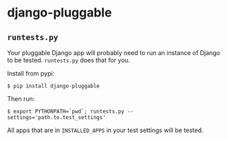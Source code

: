 # django-pluggable

## `runtests.py`

Your pluggable Django app will probably need to run an instance of Django
to be tested. `runtests.py` does that for you.

Install from pypi:

```shell
$ pip install django-pluggable
```

Then run:

```shell
$ export PYTHONPATH=`pwd`; runtests.py --settings='path.to.test_settings'
```

All apps that are in `INSTALLED_APPS` in your test settings will be tested.
